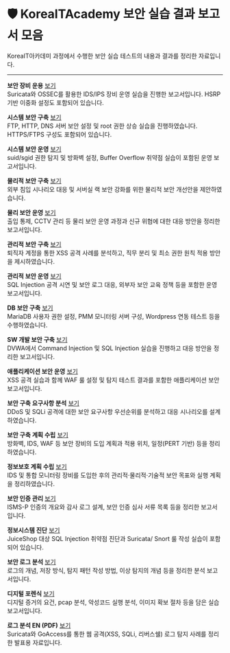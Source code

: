 # 🛡️ KoreaITAcademy 보안 실습 결과 보고서 모음

KoreaIT아카데미 과정에서 수행한 보안 실습 테스트의 내용과 결과를 정리한 자료입니다.

---

**보안 장비 운용** [보기](https://github.com/whathekim/koreaittest/blob/main/조범근%20250206%20보안%20장비%20운용.pdf)  
Suricata와 OSSEC를 활용한 IDS/IPS 장비 운영 실습을 진행한 보고서입니다. HSRP 기반 이중화 설정도 포함되어 있습니다.

**시스템 보안 구축** [보기](https://github.com/whathekim/koreaittest/blob/main/조범근%20250218%20시스템%20보안%20구축.pdf)  
FTP, HTTP, DNS 서버 보안 설정 및 root 권한 상승 실습을 진행하였습니다. HTTPS/FTPS 구성도 포함되어 있습니다.

**시스템 보안 운영** [보기](https://github.com/whathekim/koreaittest/blob/main/조범근%20250227%20시스템%20보안%20운영.pdf)  
suid/sgid 권한 탐지 및 방화벽 설정, Buffer Overflow 취약점 실습이 포함된 운영 보고서입니다.

**물리적 보안 구축** [보기](https://github.com/whathekim/koreaittest/blob/main/조범근%20250311%20물리적%20보안%20구축.pdf)  
외부 침입 시나리오 대응 및 서버실 랙 보안 강화를 위한 물리적 보안 개선안을 제안하였습니다.

**물리 보안 운영** [보기](https://github.com/whathekim/koreaittest/blob/main/조범근%20250311%20물리%20보안%20운영%20.pdf)  
출입 통제, CCTV 관리 등 물리 보안 운영 과정과 신규 위협에 대한 대응 방안을 정리한 보고서입니다.

**관리적 보안 구축** [보기](https://github.com/whathekim/koreaittest/blob/main/조범근%20250324%20관리적%20보안%20구축.pdf)  
퇴직자 계정을 통한 XSS 공격 사례를 분석하고, 직무 분리 및 최소 권한 원칙 적용 방안을 제시하였습니다.

**관리적 보안 운영** [보기](https://github.com/whathekim/koreaittest/blob/main/조범근%20250324%20관리적%20보안%20운영.pdf)  
SQL Injection 공격 시연 및 보안 로그 대응, 외부자 보안 교육 정책 등을 포함한 운영 보고서입니다.

**DB 보안 구축** [보기](https://github.com/whathekim/koreaittest/blob/main/조범근%20250415%20DB보안구축%20.pdf)  
MariaDB 사용자 권한 설정, PMM 모니터링 서버 구성, Wordpress 연동 테스트 등을 수행하였습니다.

**SW 개발 보안 구축** [보기](https://github.com/whathekim/koreaittest/blob/main/조범근%20250415%20SW개발%20보안%20구축.pdf)  
DVWA에서 Command Injection 및 SQL Injection 실습을 진행하고 대응 방안을 정리한 보고서입니다.

**애플리케이션 보안 운영** [보기](https://github.com/whathekim/koreaittest/blob/main/조범근%20250415%20애플리케이션%20보안%20운영.pdf)  
XSS 공격 실습과 함께 WAF 룰 설정 및 탐지 테스트 결과를 포함한 애플리케이션 보안 보고서입니다.

**보안 구축 요구사항 분석** [보기](https://github.com/whathekim/koreaittest/blob/main/조범근%20250422%20보안구축요구사항분석.pdf)  
DDoS 및 SQLi 공격에 대한 보안 요구사항 우선순위를 분석하고 대응 시나리오를 설계하였습니다.

**보안 구축 계획 수립** [보기](https://github.com/whathekim/koreaittest/blob/main/조범근%20250507%20보안%20구축%20계획%20수립.pdf)  
방화벽, IDS, WAF 등 보안 장비의 도입 계획과 적용 위치, 일정(PERT 기반) 등을 정리하였습니다.

**정보보호 계획 수립** [보기](https://github.com/whathekim/koreaittest/blob/main/조범근%20250507%20정보보호%20계획%20수립.pdf)  
IDS 및 통합 모니터링 장비를 도입한 후의 관리적·물리적·기술적 보안 목표와 실행 계획을 정리하였습니다.

**보안 인증 관리** [보기](https://github.com/whathekim/koreaittest/blob/main/조범근%20250528%20보안인증관리.pdf)  
ISMS-P 인증의 개요와 감사 로그 설계, 보안 인증 심사 서류 목록 등을 정리한 보고서입니다.

**정보시스템 진단** [보기](https://github.com/whathekim/koreaittest/blob/main/조범근%20250528%20정보시스템%20진단.pdf)  
JuiceShop 대상 SQL Injection 취약점 진단과 Suricata/ Snort 룰 작성 실습이 포함되어 있습니다.

**보안 로그 분석** [보기](https://github.com/whathekim/koreaittest/blob/main/조범근%20250605%20보안로그%20분석.pdf)  
로그의 개념, 저장 방식, 탐지 패턴 작성 방법, 이상 탐지의 개념 등을 정리한 분석 보고서입니다.

**디지털 포렌식** [보기](https://github.com/whathekim/koreaittest/blob/main/조범근%20250613%20디지털%20포렌식.pdf)  
디지털 증거의 요건, pcap 분석, 악성코드 실행 분석, 이미지 확보 절차 등을 담은 실습 보고서입니다.

**로그 분석 EN (PDF)** [보기](https://github.com/whathekim/koreaittest/blob/main/로그분석_EN.pdf)  
Suricata와 GoAccess를 통한 웹 공격(XSS, SQLi, 리버스쉘) 로그 탐지 사례를 정리한 발표용 자료입니다.
